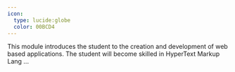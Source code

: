 ```yaml
---
icon:
  type: lucide:globe
  color: 00BCD4
---
```


This module introduces the student to the creation and development of web based applications. The student will become skilled in HyperText Markup Lang ... 
